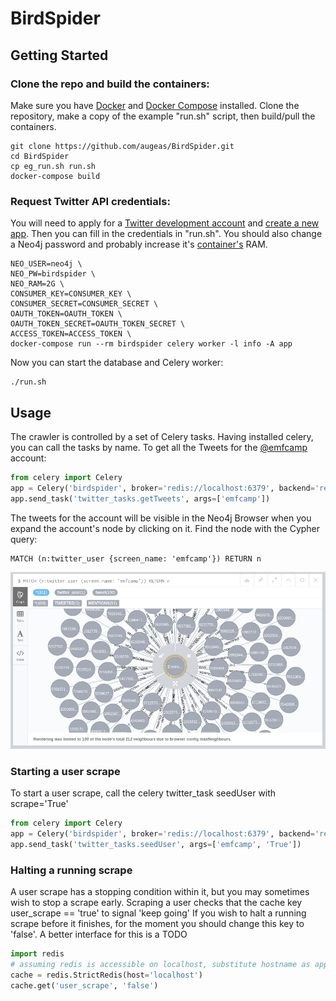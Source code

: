 # BirdSpider

## Getting Started

### Clone the repo and build the containers:

Make sure you have [Docker](https://docs.docker.com/install/) and [Docker Compose](https://docs.docker.com/compose/)
installed. Clone the repository, make a copy of the example "run.sh" script, then build/pull the containers.

```
git clone https://github.com/augeas/BirdSpider.git
cd BirdSpider
cp eg_run.sh run.sh
docker-compose build

```

### Request Twitter API credentials:

You will need to apply for a [Twitter development account](https://developer.twitter.com/en/apply/user)
and [create a new app](https://apps.twitter.com/). Then you can fill in the credentials in "run.sh".
You should also change a Neo4j password and probably increase it's
[container's](https://neo4j.com/docs/operations-manual/current/installation/docker/) RAM.


```
NEO_USER=neo4j \
NEO_PW=birdspider \
NEO_RAM=2G \
CONSUMER_KEY=CONSUMER_KEY \
CONSUMER_SECRET=CONSUMER_SECRET \
OAUTH_TOKEN=OAUTH_TOKEN \
OAUTH_TOKEN_SECRET=OAUTH_TOKEN_SECRET \
ACCESS_TOKEN=ACCESS_TOKEN \
docker-compose run --rm birdspider celery worker -l info -A app

```

Now you can start the database and Celery worker:

```
./run.sh

```

## Usage

The crawler is controlled by a set of Celery tasks. Having installed celery,
you can call the tasks by name. To get all the Tweets for the [@emfcamp](https://twitter.com/emfcamp) account:

```python
from celery import Celery
app = Celery('birdspider', broker='redis://localhost:6379', backend='redis://localhost:6379')
app.send_task('twitter_tasks.getTweets', args=['emfcamp'])   

```

The tweets for the account will be visible in the Neo4j Browser when you expand the account's node by clicking on it.
Find the node with the Cypher query:

```
MATCH (n:twitter_user {screen_name: 'emfcamp'}) RETURN n

```


![simple user query](https://raw.githubusercontent.com/augeas/BirdSpider/master/docs/img/emfcamp_query.png)

### Starting a user scrape

To start a user scrape, call the celery twitter_task seedUser with scrape='True'

```python
from celery import Celery
app = Celery('birdspider', broker='redis://localhost:6379', backend='redis://localhost:6379')
app.send_task('twitter_tasks.seedUser', args=['emfcamp', 'True'])

```

### Halting a running scrape

A user scrape has a stopping condition within it, but you may sometimes wish to stop a scrape early.
Scraping a user checks that the cache key user_scrape == 'true' to signal 'keep going'
If you wish to halt a running scrape before it finishes, for the moment you should change this key to 'false'.
A better interface for this is a TODO

```python
import redis
# assuming redis is accessible on localhost, substitute hostname as appropriate
cache = redis.StrictRedis(host='localhost')
cache.get('user_scrape', 'false')

```
